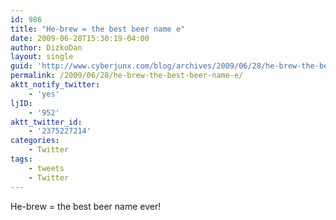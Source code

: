 ```yaml
---
id: 986
title: "He-brew = the best beer name e"
date: 2009-06-28T15:30:19-04:00
author: DizkoDan
layout: single
guid: 'http://www.cyberjunx.com/blog/archives/2009/06/28/he-brew-the-best-beer-name-e/'
permalink: /2009/06/28/he-brew-the-best-beer-name-e/
aktt_notify_twitter:
    - 'yes'
ljID:
    - '952'
aktt_twitter_id:
    - '2375227214'
categories:
    - Twitter
tags:
    - tweets
    - Twitter
---
```


He-brew = the best beer name ever!